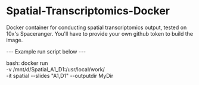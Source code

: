 # Spatial-Transcriptomics-Docker
Docker container for conducting spatial transcriptomics output, tested on 10x's Spaceranger.
You'll have to provide your own github token to build the image.

--- Example run script below ---

bash:
  docker run \
   -v /mnt/d/Spatial_A1_D1:/usr/local/work/ \
   -it spatial --slides "A1,D1" --outputdir MyDir

